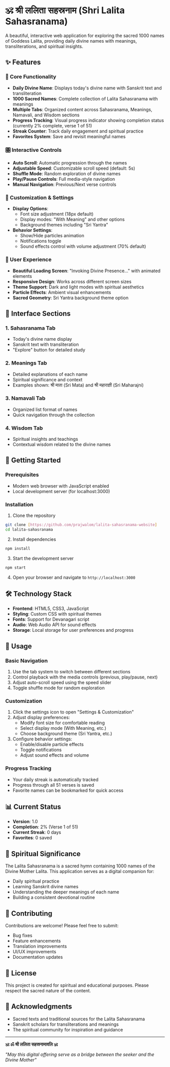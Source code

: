 # 🕉️ श्री ललिता सहस्रनाम (Shri Lalita Sahasranama)

A beautiful, interactive web application for exploring the sacred 1000 names of Goddess Lalita, providing daily divine names with meanings, transliterations, and spiritual insights.

## ✨ Features

### 🌟 Core Functionality
- **Daily Divine Name**: Displays today's divine name with Sanskrit text and transliteration
- **1000 Sacred Names**: Complete collection of Lalita Sahasranama with meanings
- **Multiple Tabs**: Organized content across Sahasranama, Meanings, Namavali, and Wisdom sections
- **Progress Tracking**: Visual progress indicator showing completion status (currently 2% complete, verse 1 of 51)
- **Streak Counter**: Track daily engagement and spiritual practice
- **Favorites System**: Save and revisit meaningful names

### 🎛️ Interactive Controls
- **Auto Scroll**: Automatic progression through the names
- **Adjustable Speed**: Customizable scroll speed (default: 5s)
- **Shuffle Mode**: Random exploration of divine names
- **Play/Pause Controls**: Full media-style navigation
- **Manual Navigation**: Previous/Next verse controls

### 🎨 Customization & Settings
- **Display Options**:
  - Font size adjustment (18px default)
  - Display modes: "With Meaning" and other options
  - Background themes including "Sri Yantra"
- **Behavior Settings**:
  - Show/Hide particles animation
  - Notifications toggle
  - Sound effects control with volume adjustment (70% default)

### 🌙 User Experience
- **Beautiful Loading Screen**: "Invoking Divine Presence..." with animated elements
- **Responsive Design**: Works across different screen sizes
- **Theme Support**: Dark and light modes with spiritual aesthetics
- **Particle Effects**: Ambient visual enhancements
- **Sacred Geometry**: Sri Yantra background theme option

## 📱 Interface Sections

### 1. **Sahasranama Tab**
- Today's divine name display
- Sanskrit text with transliteration
- "Explore" button for detailed study

### 2. **Meanings Tab** 
- Detailed explanations of each name
- Spiritual significance and context
- Examples shown: श्री माता (Sri Mata) and श्री महाराज्ञी (Sri Maharajni)

### 3. **Namavali Tab**
- Organized list format of names
- Quick navigation through the collection

### 4. **Wisdom Tab**
- Spiritual insights and teachings
- Contextual wisdom related to the divine names

## 🚀 Getting Started

### Prerequisites
- Modern web browser with JavaScript enabled
- Local development server (for localhost:3000)

### Installation
1. Clone the repository
```bash
git clone [https://github.com/prajwalom/lalita-sahasranama-website]
cd lalita-sahasranama
```

2. Install dependencies
```bash
npm install
```

3. Start the development server
```bash
npm start
```

4. Open your browser and navigate to `http://localhost:3000`

## 🛠️ Technology Stack

- **Frontend**: HTML5, CSS3, JavaScript
- **Styling**: Custom CSS with spiritual themes
- **Fonts**: Support for Devanagari script
- **Audio**: Web Audio API for sound effects
- **Storage**: Local storage for user preferences and progress

## 🎯 Usage

### Basic Navigation
1. Use the tab system to switch between different sections
2. Control playback with the media controls (previous, play/pause, next)
3. Adjust auto-scroll speed using the speed slider
4. Toggle shuffle mode for random exploration

### Customization
1. Click the settings icon to open "Settings & Customization"
2. Adjust display preferences:
   - Modify font size for comfortable reading
   - Select display mode (With Meaning, etc.)
   - Choose background theme (Sri Yantra, etc.)
3. Configure behavior settings:
   - Enable/disable particle effects
   - Toggle notifications
   - Adjust sound effects and volume

### Progress Tracking
- Your daily streak is automatically tracked
- Progress through all 51 verses is saved
- Favorite names can be bookmarked for quick access

## 📊 Current Status
- **Version**: 1.0
- **Completion**: 2% (Verse 1 of 51)
- **Current Streak**: 0 days
- **Favorites**: 0 saved

## 🙏 Spiritual Significance

The Lalita Sahasranama is a sacred hymn containing 1000 names of the Divine Mother Lalita. This application serves as a digital companion for:
- Daily spiritual practice
- Learning Sanskrit divine names
- Understanding the deeper meanings of each name
- Building a consistent devotional routine

## 🤝 Contributing

Contributions are welcome! Please feel free to submit:
- Bug fixes
- Feature enhancements
- Translation improvements
- UI/UX improvements
- Documentation updates

## 📄 License

This project is created for spiritual and educational purposes. Please respect the sacred nature of the content.

## 🙏 Acknowledgments

- Sacred texts and traditional sources for the Lalita Sahasranama
- Sanskrit scholars for transliterations and meanings
- The spiritual community for inspiration and guidance

---

**🕉️ ॐ श्री ललिता सहस्रनामावलि 🕉️**

*"May this digital offering serve as a bridge between the seeker and the Divine Mother"*
